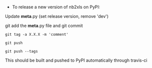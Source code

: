 - To release a new version of nb2xls on PyPI:

Update __meta__.py (set release version, remove 'dev')

git add the __meta__.py file and git commit

`git tag -a X.X.X -m 'comment'`

`git push`

`git push --tags`

This should be built and pushed to PyPI automatically through travis-ci
